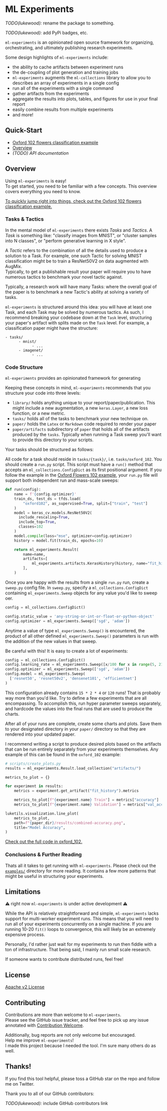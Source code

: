 # ML Experiments

*TODO(lukewood):* rename the package to something.

*TODO(lukewood):* add PyPi badges, etc.

`ml-experiments` is an opinionated open source framework for organizing,
orchestrating, and ultimately publishing research experiments.

Some design highlights of `ml-experiments` include:

-  the ability to cache artifacts between experiment runs
- the de-coupling of plot generation and training jobs
-  `ml-experiments` augments the `ml-collections` library to allow you to describes an
array of experiments in a single config
- run all of the experiments with a single command
- gather artifacts from the experiments
- aggregate the results into plots, tables, and figures for use in your final report
- easily combine results from multiple experiments
- and more!

## Quick-Start

- [Oxford 102 flowers classification example](examples/oxford_102/)
- [Overview](#Overview)
- *(TODO) API documentation*

## Overview

Using `ml-experiments` is easy!  
To get started, you need to be familiar with a few concepts.
This overview covers everything you need to know.

[To quickly jump right into things, check out the Oxford 102 flowers classification example.](examples/oxford_102/)

### Tasks & Tactics

In the mental model of `ml-experiments` there exists *Tasks* and *Tactics*.  A *Task* is
something like: "classify images from MNIST", or "cluster samples into N classes", or
"perform generative learning in X style".  

A *Tactic* refers to the combination of all the details used to produce a
solution to a Task.  For example, one such Tactic for solving MNIST classification might
be to train a ResNet50V2 on data augmented with AugMix.  
Typically, to get a publishable result your paper will require you to have numerous
tactics to benchmark your novel tactic against.

Typically, a research work will have many Tasks: where
the overall goal of the paper is to benchmark a new Tactic's ability at solving a variety
of tasks.

`ml-experiments` is structured around this idea: you will have at least one Task, and
each Task may be solved by numerous tactics.
As such, I recommend breaking your codebase down at the `Task` level, structuring your
paper's artifact with splits made on the `Task` level.  For example, a classification
paper might have the structure:

```
- tasks/
      - mnist/
            - ...
      - imagenet/
            - ...
```

### Code Structure

`ml-experiments` provides an opinionated framework for generating

Keeping these concepts in mind, `ml-experiments` recommends that you structure your code
into three levels:

- `library/` holds anything unique to your report/paper/publication.  This might include
  a new augmentation, a new `keras.Layer`, a new loss function, or a new metric.
- `tasks/` holds all of the tasks to benchmark your new technique on.
- `paper/` holds the `Latex` or `Markdown` code required to render your paper
- `paper/artifacts` subdirectory of `paper` that holds all of the artifacts produced by
  the `tasks`.  Typically when running a Task sweep you'll want to provide this directory
  to your scripts.

Your tasks should be structured as follows:

All code for a task should reside in `tasks/{task}/`, i.e. `tasks/oxford_102`.
You should create a `run.py` script.  This script must have a `run()` method that
accepts an `ml_collections.ConfigDict` as its first positional argument.  If you follow
the example in the [Oxford Flowers 102 example](examples/oxford_102/run.py), your
`run.py` file will support both independent run and mass-scale sweeps:

```python
def run(config):
    name = f'{config.optimizer}'
    train_ds, test_ds = tfds.load(
        "oxford102", as_supervised=True, split=["train", "test"]
    )
    model = keras_cv.models.ResNet50V2(
      include_rescaling=True,
      include_top=True,
      classes=102
    )
    model.compile(loss="mse", optimizer=config.optimizer)
    history = model.fit(train_ds, epochs=10)

    return ml_experiments.Result(
        name=name,
        artifacts=[
            ml_experiments.artifacts.KerasHistory(history, name="fit_history"),
        ],
    )
```

Once you are happy with the results from a single `run.py` run, create a `sweep.py`
config file.  In `sweep.py`, specify a `ml_collections.ConfigDict` containing
`ml_experiments.Sweep` objects for any value you'd like to sweep oer.

```python
config = ml_collections.ConfigDict()

config.static_value = 'any-string-or-int-or-float-or-python-object'
config.optimizer = ml_experiments.Sweep(['sgd', 'adam'])
```

Anytime a value of type `ml_experiments.Sweep()` is encountered, the product of all
other defined `ml_experiments.Sweep()` parameters is run with the addition of the new
values in that sweep.  

Be careful with this!  It is easy to create a lot of experiments:

```python
config = ml_collections.ConfigDict()
config.learning_rate = ml_experiments.Sweep([x/100 for x in range(5, 21)])
config.optimizer = ml_experiments.Sweep(['sgd', 'adam'])
config.model = ml_experiments.Sweep(
  ['resnet50', 'resnet50v2', 'densenet101', 'efficientnet']
)
```

This configuration already contains `15 * 2 * 4` or `120` runs!  That is probably
way more than you'd like.  Try to define a few experiments that are all encompassing.
To accomplish this, run hyper parameter sweeps separately, and hardcode the values into
the final runs that are used to produce the charts.

After all of your runs are complete, create some charts and plots.  Save them to your
designated directory in your `paper/` directory so that they are rendered
into your updated paper.

I recommend writing a script to produce desired plots based on the artifacts that can
be run entirely separately from your experiments themselves.  Any example of this can
be found in the `oxford_102` example:

```python
# scripts/create_plots.py
results = ml_experiments.Result.load_collection("artifacts/")

metrics_to_plot = {}

for experiment in results:
    metrics = experiment.get_artifact("fit_history").metrics

    metrics_to_plot[f"{experiment.name} Train"] = metrics["accuracy"]
    metrics_to_plot[f"{experiment.name} Validation"] = metrics["val_accuracy"]

luketils.visualization.line_plot(
    metrics_to_plot,
    path=f"{paper_dir}/results/combined-accuracy.png",
    title="Model Accuracy",
)
```

[Check out the full code in oxford_102.](examples/oxford_102/)

### Conclusions & Further Reading

Thats all it takes to get running with `ml-experiments`.  Please check out the
[`examples/`](examples/) directory for more reading.  It contains a few more patterns
that might be useful in structuring your experiments.

## Limitations

:warning: right now `ml-experiments` is under active development :warning:

While the API is relatively straightforward and simple, `ml-experiments`
lacks support for multi-worker experiment runs.  This means that you will need to run
all of your experiments concurrently on a single machine.  If you are running 10-20
`fit()` loops to convergence, this will likely be an extremely expensive process.

Personally, I'd rather just wait for my experiments to run then fiddle with a ton of
infrastructure.  That being said, I mainly run small scale research.

If someone wants to contribute distributed runs, feel free!

## License

[Apache v2 License](LICENSE)

## Contributing

Contributions are more than welcome to `ml-experiments`.  
Please see the GitHub issue tracker, and feel free to pick up any issue annotated
with [Contribution Welcome](TODO).

Additionally, bug reports are not only welcome but encouraged.  
Help me improve `ml-experiments`!  
I made this project because I needed the tool.
I'm sure many others do as well.

## Thanks!

If you find this tool helpful, please toss a GitHub star on the repo and follow me on Twitter.

Thank you to all of our GitHub contributors:

*TODO(lukewood):* include GitHub contributors link
